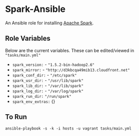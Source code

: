 # Spark-Ansible

An Ansible role for installing [Apache Spark](https://spark.apache.org).

## Role Variables

Below are the current variables. These can be edited/viewed in `"tasks/main.yml"`

- `spark_version:` - `"1.5.2-bin-hadoop2.6"`
- `spark_mirror:` - `"http://d3kbcqa49mib13.cloudfront.net"`
- `spark_conf_dir:` - `"/etc/spark"`
- `spark_usr_dir:` - `"/usr/lib/spark"`
- `spark_lib_dir:` - `"/var/lib/spark"`
- `spark_log_dir:` - `"/var/log/spark"`
- `spark_run_dir:` `"/run/spark"`
- `spark_env_extras:` {}

## To Run
   ```ansible-playbook -s -k -i hosts -u vagrant tasks/main.yml```
